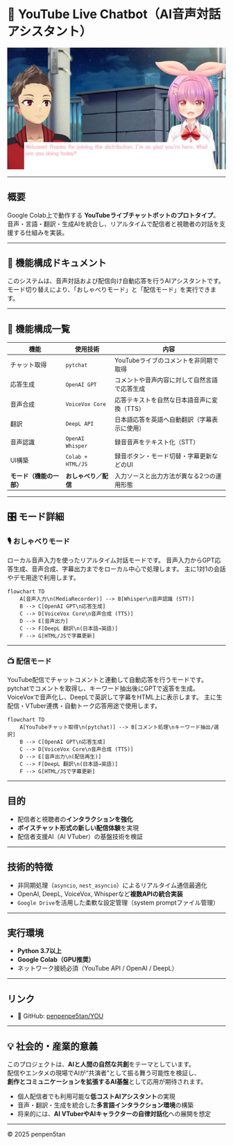 # 🎤 YouTube Live Chatbot（AI音声対話アシスタント）

<div align="center">
  <img src="/assets/images/voicebot_diagram.png" alt=" YouTube Live Chatbot" width="600">
</div>

---

## 概要
Google Colab上で動作する **YouTubeライブチャットボットのプロトタイプ**。  
音声・言語・翻訳・生成AIを統合し、リアルタイムで配信者と視聴者の対話を支援する仕組みを実装。

---

## 🧩 機能構成ドキュメント

このシステムは、音声対話および配信向け自動応答を行うAIアシスタントです。
モード切り替えにより、「おしゃべりモード」と「配信モード」を実行できます。

---

## 🧠 機能構成一覧

| 機能             | 使用技術              | 内容                      |
| -------------- | ----------------- | ----------------------- |
| チャット取得         | `pytchat`         | YouTubeライブのコメントを非同期で取得  |
| 応答生成           | `OpenAI GPT`      | コメントや音声内容に対して自然言語で応答生成  |
| 音声合成           | `VoiceVox Core`   | 応答テキストを自然な日本語音声に変換（TTS） |
| 翻訳             | `DeepL API`       | 日本語応答を英語へ自動翻訳（字幕表示に使用）  |
| 音声認識           | `OpenAI Whisper`  | 録音音声をテキスト化（STT）         |
| UI構築           | `Colab + HTML/JS` | 録音ボタン・モード切替・字幕更新などのUI   |
| **モード（機能の一部）** | **おしゃべり／配信**      | 入力ソースと出力方法が異なる2つの運用形態   |

---

## 🎛 モード詳細

### 🎙 おしゃべりモード

ローカル音声入力を使ったリアルタイム対話モードです。
音声入力からGPT応答生成、音声合成、字幕出力までをローカル中心で処理します。
主に1対1の会話やデモ用途で利用します。

```mermaid
flowchart TD
    A[音声入力\n(MediaRecorder)] --> B[Whisper\n音声認識 (STT)]
    B --> C[OpenAI GPT\n応答生成]
    C --> D[VoiceVox Core\n音声合成 (TTS)]
    D --> E[音声出力]
    C --> F[DeepL 翻訳\n(日本語→英語)]
    F --> G[HTML/JSで字幕更新]
```

---

### 📺 配信モード

YouTube配信でチャットコメントと連動して自動応答を行うモードです。
pytchatでコメントを取得し、キーワード抽出後にGPTで返答を生成。
VoiceVoxで音声化し、DeepLで英訳して字幕をHTML上に表示します。
主に生配信・VTuber連携・自動トーク応答用途で使用します。

```mermaid
flowchart TD
    A[YouTubeチャット取得\n(pytchat)] --> B[コメント処理\nキーワード抽出/選択]
    B --> C[OpenAI GPT\n応答生成]
    C --> D[VoiceVox Core\n音声合成 (TTS)]
    D --> E[音声出力\n(配信再生)]
    C --> F[DeepL 翻訳\n(日本語→英語)]
    F --> G[HTML/JSで字幕更新]
```

---


## 目的
- 配信者と視聴者の**インタラクションを強化**  
- **ボイスチャット形式の新しい配信体験**を実現  
- 配信者支援AI（AI VTuber）の基盤技術を検証  

---

## 技術的特徴
- 非同期処理（`asyncio`, `nest_asyncio`）によるリアルタイム通信最適化  
- OpenAI, DeepL, VoiceVox, Whisperなど**複数APIの統合実装**  
- `Google Drive`を活用した柔軟な設定管理（system promptファイル管理）  

---

## 実行環境
- **Python 3.7以上**
- **Google Colab（GPU推奨）**
- ネットワーク接続必須（YouTube API / OpenAI / DeepL）

---

## リンク
- 🧠 GitHub: [penpenpe5tan/YOU](https://github.com/penpenpe5tan/YOU)

---

## 💡 社会的・産業的意義
このプロジェクトは、**AIと人間の自然な共創**をテーマとしています。  
配信やエンタメの現場でAIが“共演者”として振る舞う可能性を検証し、  
**創作とコミュニケーションを拡張するAI基盤**として応用が期待されます。

- 個人配信者でも利用可能な**低コストAIアシスタント**の実現  
- 音声・翻訳・生成を統合した**多言語インタラクション環境**の構築  
- 将来的には、**AI VTuberやAIキャラクターの自律対話化**への展開を想定  

---

© 2025 penpen5tan
